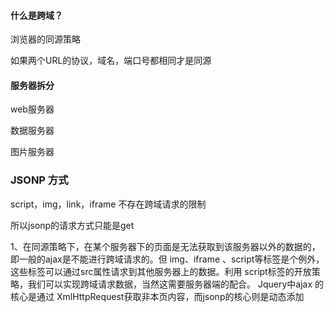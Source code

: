 #### 什么是跨域？

浏览器的同源策略

如果两个URL的协议，域名，端口号都相同才是同源



#### 服务器拆分

web服务器

数据服务器

图片服务器



### JSONP 方式

script，img，link，iframe 不存在跨域请求的限制

所以jsonp的请求方式只能是get 



1、在同源策略下，在某个服务器下的页面是无法获取到该服务器以外的数据的，即一般的ajax是不能进行跨域请求的。但 img、iframe 、script等标签是个例外，这些标签可以通过src属性请求到其他服务器上的数据。利用 script标签的开放策略，我们可以实现跨域请求数据，当然这需要服务器端的配合。 Jquery中ajax 的核心是通过 XmlHttpRequest获取非本页内容，而jsonp的核心则是动态添加 <script>标签来调用服务器提供的 js脚本。

　　2、当我们正常地请求一个JSON数据的时候，服务端返回的是一串 JSON类型的数据，而我们使用 JSONP模式来请求数据的时候服务端返回的是一段可执行的 JavaScript代码。因为jsonp 跨域的原理就是用的动态加载 script的src ，所以我们只能把参数通过 url的方式传递,所以jsonp的 type类型只能是get ！



### CORS跨域资源共享

cross-origin resource sharing

可以同CORS允许跨域访问，是HTTP的一部分

他允许服务端指定哪些主机可以从这个服务端加载资源



**简单请求：**

1. **使用下列HTTP方法**

- GET
- HEAD

- POST且content-type是text/plain multipart/form-data application/x-www-form-urlencoded



1. **并且请求头中只有**

- accept
- accept-language

- content-language
- content-type

- DPR
- downlink

- save-data
- viewport-width

- width



不满足条件的都是复杂请求，会先发送一个options预请求，告诉服务器我接下来要用什么方法发送header带有content-type的请求，询问服务器是否允许，预请求成功了会再发一个请求，这才是真正的数据请求



设置响应头

Access-Control-Allow-Origin 简单请求

Access-Control-Request-Method

Access-Control-Request-Headers

Access-Control-Allow-Credentials





post message

iframe

#### 



### Http-proxy-middleware

webpack的模块Webpack-dev-server

```javascript
module.exports = {
  //...
  devServer: {
    proxy: {
      '/api': {   //捕获api的字符串
        target: 'http://www.baidu.com/', // 代理的API地址
        pathRewrite: {'^/api' : ''},
        changeOrigin: true,     // target是域名的话，需要这个参数，
        secure: false,          // 设置支持https协议的代理
      },
      '/api2': {
          .....
      }
    }
  }
};
```